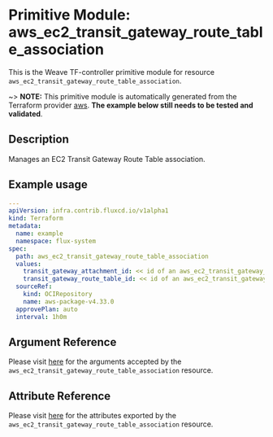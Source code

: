 
# Primitive Module: aws_ec2_transit_gateway_route_table_association

This is the Weave TF-controller primitive module for resource `aws_ec2_transit_gateway_route_table_association`.

~> **NOTE:** This primitive module is automatically generated from the Terraform provider [aws](https://registry.terraform.io/providers/hashicorp/aws/latest/docs/resources/ec2_transit_gateway_route_table_association). **The example below still needs to be tested and validated**.

## Description

Manages an EC2 Transit Gateway Route Table association.

## Example usage

```yaml
---
apiVersion: infra.contrib.fluxcd.io/v1alpha1
kind: Terraform
metadata:
  name: example
  namespace: flux-system
spec:
  path: aws_ec2_transit_gateway_route_table_association
  values:
    transit_gateway_attachment_id: << id of an aws_ec2_transit_gateway_vpc_attachment >>
    transit_gateway_route_table_id: << id of an aws_ec2_transit_gateway_route_table >>
  sourceRef:
    kind: OCIRepository
    name: aws-package-v4.33.0
  approvePlan: auto
  interval: 1h0m
```

## Argument Reference

Please visit [here](https://registry.terraform.io/providers/hashicorp/aws/latest/docs/resources/ec2_transit_gateway_route_table_association#argument-reference) for the arguments accepted by the `aws_ec2_transit_gateway_route_table_association` resource.

## Attribute Reference

Please visit [here](https://registry.terraform.io/providers/hashicorp/aws/latest/docs/resources/ec2_transit_gateway_route_table_association#attributes-reference) for the attributes exported by the `aws_ec2_transit_gateway_route_table_association` resource.
